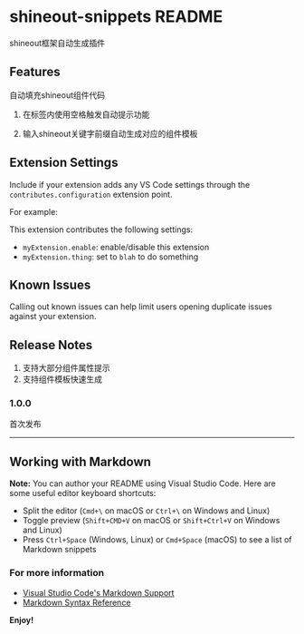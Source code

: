 # shineout-snippets README

shineout框架自动生成插件

## Features

自动填充shineout组件代码

1. 在标签内使用空格触发自动提示功能

2. 输入shineout关键字前缀自动生成对应的组件模板

## Extension Settings

Include if your extension adds any VS Code settings through the `contributes.configuration` extension point.

For example:

This extension contributes the following settings:

* `myExtension.enable`: enable/disable this extension
* `myExtension.thing`: set to `blah` to do something

## Known Issues

Calling out known issues can help limit users opening duplicate issues against your extension.

## Release Notes

1. 支持大部分组件属性提示
2. 支持组件模板快速生成

### 1.0.0

首次发布

-----------------------------------------------------------------------------------------------------------

## Working with Markdown

**Note:** You can author your README using Visual Studio Code.  Here are some useful editor keyboard shortcuts:

* Split the editor (`Cmd+\` on macOS or `Ctrl+\` on Windows and Linux)
* Toggle preview (`Shift+CMD+V` on macOS or `Shift+Ctrl+V` on Windows and Linux)
* Press `Ctrl+Space` (Windows, Linux) or `Cmd+Space` (macOS) to see a list of Markdown snippets

### For more information

* [Visual Studio Code's Markdown Support](http://code.visualstudio.com/docs/languages/markdown)
* [Markdown Syntax Reference](https://help.github.com/articles/markdown-basics/)

**Enjoy!**
